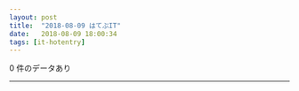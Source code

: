 ```yaml
---
layout: post
title:  "2018-08-09 はてぶIT"
date:   2018-08-09 18:00:34
tags: [it-hotentry]
---
```

0 件のデータあり

<hr>

